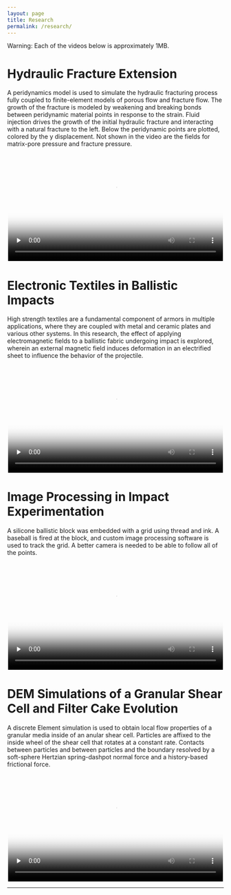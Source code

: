 ```yaml
---
layout: page
title: Research
permalink: /research/
---
```


Warning: Each of the videos below is approximately 1MB.

# Hydraulic Fracture Extension


A peridynamics model is used to simulate the hydraulic fracturing process fully coupled to finite-element models of porous flow and fracture flow. The growth of the fracture is modeled by weakening and breaking bonds between peridynamic material points in response to the strain. Fluid injection drives the growth of the initial hydraulic fracture and interacting with a natural fracture to the left. Below the peridynamic points are plotted, colored by the y displacement.
Not shown in the video are the fields for matrix-pore pressure and fracture pressure.

<center><video controls preload="none"
poster="images/natural_crack_u.thumbnail.jpg" width="500">
<source src="https://www.ocf.berkeley.edu/~afq/media/natural_crack_u.small.mp4" type="video/mp4">
Your browser does not support the video tag.
</video></center>

# Electronic Textiles in Ballistic Impacts


High strength textiles are a fundamental component of armors in multiple applications, where they are coupled with metal and ceramic plates and various other systems. In this research, the effect of applying electromagnetic fields to a ballistic fabric undergoing impact is explored, wherein an external magnetic field induces deformation in an electrified sheet to influence the behavior of the projectile.

<center><video controls preload="none"
poster="images/V_loose.thumbnail.jpg" width="500">
<source src="https://www.ocf.berkeley.edu/~afq/media/V_loose.small.mp4" type="video/mp4">
Your browser does not support the video tag.
</video></center>

# Image Processing in Impact Experimentation

A silicone ballistic block was embedded with a grid using thread and ink. A baseball is fired at the block, and custom image processing software is used to track the grid. A better camera is needed to be able to follow all of the points.

<center><video controls preload="none"
poster="images/fast_block.thumbnail.jpg" width="500">
<source src="https://www.ocf.berkeley.edu/~afq/media/fast_block.small.mp4" type="video/mp4">
Your browser does not support the video tag.
</video></center>



# DEM Simulations of a Granular Shear Cell and Filter Cake Evolution

A discrete Element simulation is used to obtain local flow properties of a granular media inside of an anular shear cell. Particles are affixed to the inside wheel of the shear cell that rotates at a constant rate. Contacts between particles and between particles and the boundary resolved by a soft-sphere Hertzian spring-dashpot normal force and a history-based frictional force.


<center><video controls preload="none"
poster="images/gsc.thumbnail.jpg" width="500">
<source src="https://www.ocf.berkeley.edu/~afq/media/gsc.small.3.mp4" type="video/mp4">
Your browser does not support the video tag.
</video></center>


______

